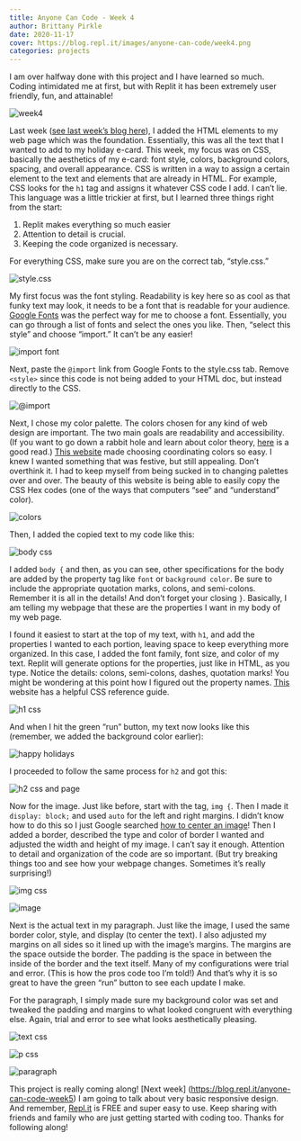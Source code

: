 ```yaml
---
title: Anyone Can Code - Week 4
author: Brittany Pirkle
date: 2020-11-17
cover: https://blog.repl.it/images/anyone-can-code/week4.png
categories: projects
---
```


I am over halfway done with this project and I have learned so much. Coding intimidated me at first, but with Replit it has been extremely user friendly, fun, and attainable! 

![week4](https://blog.repl.it/images/anyone-can-code/week4.png)

Last week ([see last week’s blog here](https://blog.repl.it/anyone-can-code-week3)), I added the HTML elements to my web page which was the foundation. Essentially, this was all the text that I wanted to add to my holiday e-card. This week, my focus was on CSS, basically the aesthetics of my e-card: font style, colors, background colors, spacing, and overall appearance. CSS is written in a way to assign a certain element to the text and elements that are already in HTML. For example, CSS looks for the `h1` tag and assigns it whatever CSS code I add.  I can’t lie. This language was a little trickier at first, but I learned three things right from the start: 
1. Replit makes everything so much easier 
2. Attention to detail is crucial. 
3. Keeping the code organized is necessary. 

For everything CSS, make sure you are on the correct tab, “style.css.” 

![style.css](https://blog.repl.it/images/anyone-can-code/4.1.png)

My first focus was the font styling. Readability is key here so as cool as that funky text may look, it needs to be a font that is readable for your audience. [Google Fonts](https://fonts.google.com/) was the perfect way for me to choose a font. Essentially, you can go through a list of fonts and select the ones you like. Then, “select this style” and choose “import.” It can’t be any easier!

![import font](https://blog.repl.it/images/anyone-can-code/4.2.png)

Next, paste the `@import` link from Google Fonts to the style.css tab. Remove `<style>` since this code is not being added to your HTML doc, but instead directly to the CSS.

![@import](https://blog.repl.it/images/anyone-can-code/4.3.png)

Next, I chose my color palette. The colors chosen for any kind of web design are important. The two main goals are readability and accessibility. (If you want to go down a rabbit hole and learn about color theory, [here](https://studio1design.com/how-important-is-color-in-website-design/) is a good read.) [This website](https://coolors.co/) made choosing coordinating colors so easy. I knew I wanted something that was festive, but still appealing. Don’t overthink it. I had to keep myself from being sucked in to changing palettes over and over. The beauty of this website is being able to easily copy the CSS Hex codes (one of the ways that computers “see” and “understand” color). 

![colors](https://blog.repl.it/images/anyone-can-code/4.4.png)

Then, I added the copied text to my code like this: 

![body css](https://blog.repl.it/images/anyone-can-code/4.5.png)

I added `body {` and then, as you can see, other specifications for the body are added by the property tag like `font` or `background color`. Be sure to include the appropriate quotation marks, colons, and semi-colons. Remember it is all in the details! And don’t forget your closing `}`. Basically, I am telling my webpage that these are the properties I want in my body of my web page. 

I found it easiest to start at the top of my text, with `h1`, and add the properties I wanted to each portion, leaving space to keep everything more organized. In this case, I added the font family, font size, and color of my text. Replit will generate options for the properties, just like in HTML, as you type. Notice the details: colons, semi-colons, dashes, quotation marks! You might be wondering at this point how I figured out the property names. [This](https://www.w3schools.com/cssref/default.asp) website has a helpful CSS reference guide. 

![h1 css](https://blog.repl.it/images/anyone-can-code/4.6.png)

And when I hit the green “run” button, my text now looks like this (remember, we added the background color earlier): 

![happy holidays](https://blog.repl.it/images/anyone-can-code/4.7.png)

I proceeded to follow the same process for `h2` and got this: 

![h2 css and page](https://blog.repl.it/images/anyone-can-code/4.8.png)

Now for the image. Just like before, start with the  tag,  `img {`. Then I made it `display: block;` and used `auto` for the left and right margins. I didn’t know how to do this so I just Google searched [how to center an image](https://www.w3schools.com/howto/howto_css_image_center.asp)! Then I added a border, described the type and color of border I wanted and adjusted the width and height of my image. I can’t say it enough. Attention to detail and organization of the code are so important. (But try breaking things too and see how your webpage changes. Sometimes it’s really surprising!)

![img css](https://blog.repl.it/images/anyone-can-code/4.9.png)

![image](https://blog.repl.it/images/anyone-can-code/4.10.png)

Next is the actual text in my paragraph. Just like the image, I used the same border color, style, and display (to center the text). I also adjusted my margins on all sides so it lined up with the image’s margins. The margins are the space outside the border. The padding is the space in between the inside of the border and the text itself. Many of my configurations were trial and error. (This is how the pros code too I’m told!) And that’s why it is so great to have the green “run” button to see each update I make. 

For the paragraph, I simply made sure my background color was set and tweaked the padding and margins to what looked congruent with everything else. Again, trial and error to see what looks aesthetically pleasing.

![text css](https://blog.repl.it/images/anyone-can-code/4.11.png)

![p css](https://blog.repl.it/images/anyone-can-code/4.12.png)

![paragraph](https://blog.repl.it/images/anyone-can-code/4.13.png)

This project is really coming along! [Next week] (https://blog.repl.it/anyone-can-code-week5) I am going to talk about very basic responsive design.  And remember, [Repl.it](https://repl.it/) is FREE and super easy to use. Keep sharing with friends and family who are just getting started with coding too. Thanks for following along!